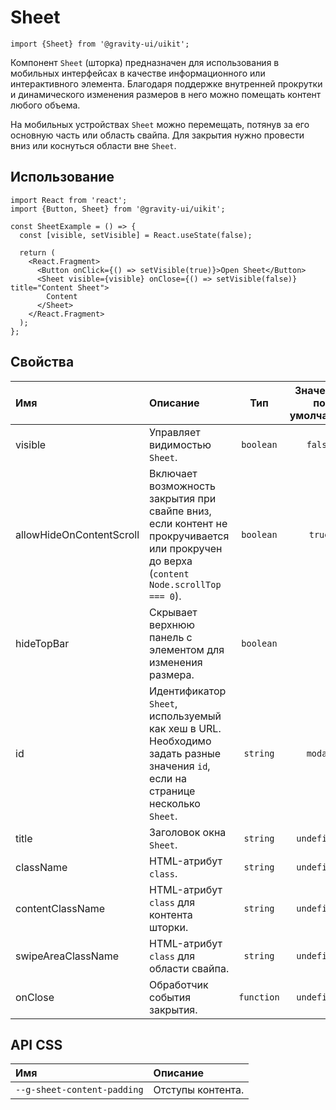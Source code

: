 <!--GITHUB_BLOCK-->

# Sheet

<!--/GITHUB_BLOCK-->

```tsx
import {Sheet} from '@gravity-ui/uikit';
```

Компонент `Sheet` (шторка) предназначен для использования в мобильных интерфейсах в качестве информационного или интерактивного элемента. Благодаря поддержке внутренней прокрутки и динамического изменения размеров в него можно помещать контент любого объема.

На мобильных устройствах `Sheet` можно перемещать, потянув за его основную часть или область свайпа. Для закрытия нужно провести вниз или коснуться области вне `Sheet`.

## Использование

```tsx
import React from 'react';
import {Button, Sheet} from '@gravity-ui/uikit';

const SheetExample = () => {
  const [visible, setVisible] = React.useState(false);

  return (
    <React.Fragment>
      <Button onClick={() => setVisible(true)}>Open Sheet</Button>
      <Sheet visible={visible} onClose={() => setVisible(false)} title="Content Sheet">
        Content
      </Sheet>
    </React.Fragment>
  );
};
```

## Свойства

| Имя                      | Описание                                                                                                                               |    Тип     | Значение по умолчанию |
| :----------------------- | :------------------------------------------------------------------------------------------------------------------------------------- | :--------: | :-------------------: |
| visible                  | Управляет видимостью `Sheet`.                                                                                                          | `boolean`  |        `false`        |
| allowHideOnContentScroll | Включает возможность закрытия при свайпе вниз, если контент не прокручивается или прокручен до верха (`content Node.scrollTop === 0`). | `boolean`  |        `true`         |
| hideTopBar               | Скрывает верхнюю панель с элементом для изменения размера.                                                                             | `boolean`  |                       |
| id                       | Идентификатор `Sheet`, используемый как хеш в URL. Необходимо задать разные значения `id`, если на странице несколько `Sheet`.         |  `string`  |        `modal`        |
| title                    | Заголовок окна `Sheet`.                                                                                                                |  `string`  |      `undefined`      |
| className                | HTML-атрибут `class`.                                                                                                                  |  `string`  |      `undefined`      |
| contentClassName         | HTML-атрибут `class` для контента шторки.                                                                                              |  `string`  |      `undefined`      |
| swipeAreaClassName       | HTML-атрибут `class` для области свайпа.                                                                                               |  `string`  |      `undefined`      |
| onClose                  | Обработчик события закрытия.                                                                                                           | `function` |      `undefined`      |

## API CSS

| Имя                         | Описание          |
| :-------------------------- | :---------------- |
| `--g-sheet-content-padding` | Отступы контента. |
